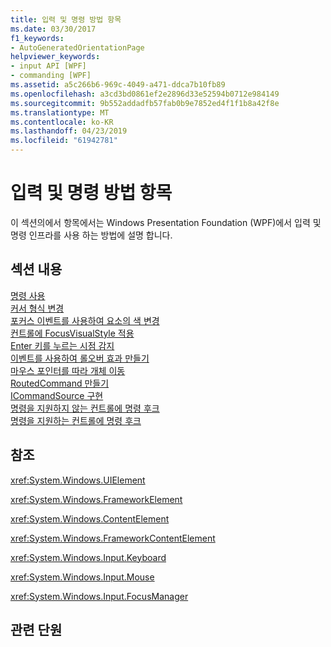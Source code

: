 ```yaml
---
title: 입력 및 명령 방법 항목
ms.date: 03/30/2017
f1_keywords:
- AutoGeneratedOrientationPage
helpviewer_keywords:
- input API [WPF]
- commanding [WPF]
ms.assetid: a5c266b6-969c-4049-a471-ddca7b10fb89
ms.openlocfilehash: a3cd3bd0861ef2e2896d33e52594b0712e984149
ms.sourcegitcommit: 9b552addadfb57fab0b9e7852ed4f1f1b8a42f8e
ms.translationtype: MT
ms.contentlocale: ko-KR
ms.lasthandoff: 04/23/2019
ms.locfileid: "61942781"
---
```

# <a name="input-and-commands-how-to-topics"></a>입력 및 명령 방법 항목
이 섹션의에서 항목에서는 Windows Presentation Foundation (WPF)에서 입력 및 명령 인프라를 사용 하는 방법에 설명 합니다.  
  
## <a name="in-this-section"></a>섹션 내용  
 [명령 사용](how-to-enable-a-command.md)  
 [커서 형식 변경](how-to-change-the-cursor-type.md)  
 [포커스 이벤트를 사용하여 요소의 색 변경](how-to-change-the-color-of-an-element-using-focus-events.md)  
 [컨트롤에 FocusVisualStyle 적용](how-to-apply-a-focusvisualstyle-to-a-control.md)  
 [Enter 키를 누르는 시점 감지](how-to-detect-when-the-enter-key-pressed.md)  
 [이벤트를 사용하여 롤오버 효과 만들기](how-to-create-a-rollover-effect-using-events.md)  
 [마우스 포인터를 따라 개체 이동](how-to-make-an-object-follow-the-mouse-pointer.md)  
 [RoutedCommand 만들기](how-to-create-a-routedcommand.md)  
 [ICommandSource 구현](how-to-implement-icommandsource.md)  
 [명령을 지원하지 않는 컨트롤에 명령 후크](how-to-hook-up-a-command-to-a-control-with-no-command-support.md)  
 [명령을 지원하는 컨트롤에 명령 후크](how-to-hook-up-a-command-to-a-control-with-command-support.md)  
  
## <a name="reference"></a>참조  
 <xref:System.Windows.UIElement>  
  
 <xref:System.Windows.FrameworkElement>  
  
 <xref:System.Windows.ContentElement>  
  
 <xref:System.Windows.FrameworkContentElement>  
  
 <xref:System.Windows.Input.Keyboard>  
  
 <xref:System.Windows.Input.Mouse>  
  
 <xref:System.Windows.Input.FocusManager>  
  
## <a name="related-sections"></a>관련 단원
